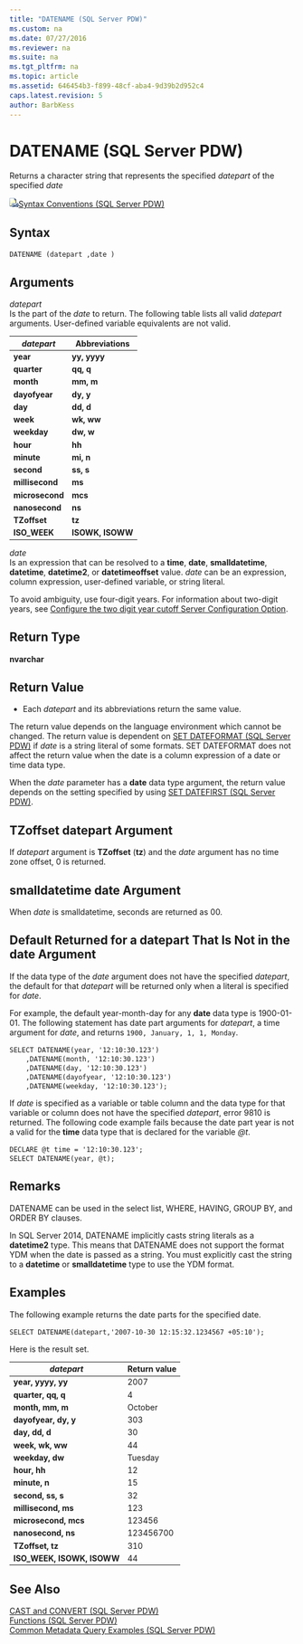 ```yaml
---
title: "DATENAME (SQL Server PDW)"
ms.custom: na
ms.date: 07/27/2016
ms.reviewer: na
ms.suite: na
ms.tgt_pltfrm: na
ms.topic: article
ms.assetid: 646454b3-f899-48cf-aba4-9d39b2d952c4
caps.latest.revision: 5
author: BarbKess
---
```

# DATENAME (SQL Server PDW)
Returns a character string that represents the specified *datepart* of the specified *date*  
  
![Topic link icon](../sqlpdw/media/Topic_Link.gif "Topic_Link")[Syntax Conventions &#40;SQL Server PDW&#41;](../sqlpdw/syntax-conventions-sql-server-pdw.md)  
  
## Syntax  
  
```  
DATENAME (datepart ,date )  
```  
  
## Arguments  
*datepart*  
Is the part of the *date* to return. The following table lists all valid *datepart* arguments. User-defined variable equivalents are not valid.  
  
|*datepart*|Abbreviations|  
|--------------|-----------------|  
|**year**|**yy, yyyy**|  
|**quarter**|**qq, q**|  
|**month**|**mm, m**|  
|**dayofyear**|**dy, y**|  
|**day**|**dd, d**|  
|**week**|**wk, ww**|  
|**weekday**|**dw, w**|  
|**hour**|**hh**|  
|**minute**|**mi, n**|  
|**second**|**ss, s**|  
|**millisecond**|**ms**|  
|**microsecond**|**mcs**|  
|**nanosecond**|**ns**|  
|**TZoffset**|**tz**|  
|**ISO_WEEK**|**ISOWK, ISOWW**|  
  
*date*  
Is an expression that can be resolved to a **time**, **date**, **smalldatetime**, **datetime**, **datetime2**, or **datetimeoffset** value. *date* can be an expression, column expression, user-defined variable, or string literal.  
  
To avoid ambiguity, use four-digit years. For information about two-digit years, see [Configure the two digit year cutoff Server Configuration Option](http://technet.microsoft.com/en-us/library/ms191004.aspx).  
  
## Return Type  
**nvarchar**  
  
## Return Value  
  
-   Each *datepart* and its abbreviations return the same value.  
  
The return value depends on the language environment which cannot be changed. The return value is dependent on [SET DATEFORMAT &#40;SQL Server PDW&#41;](../sqlpdw/set-dateformat-sql-server-pdw.md) if *date* is a string literal of some formats. SET DATEFORMAT does not affect the return value when the date is a column expression of a date or time data type.  
  
When the *date* parameter has a **date** data type argument, the return value depends on the setting specified by using [SET DATEFIRST &#40;SQL Server PDW&#41;](../sqlpdw/set-datefirst-sql-server-pdw.md).  
  
## TZoffset datepart Argument  
If *datepart* argument is **TZoffset** (**tz**) and the *date* argument has no time zone offset, 0 is returned.  
  
## smalldatetime date Argument  
When *date* is smalldatetime, seconds are returned as 00.  
  
## Default Returned for a datepart That Is Not in the date Argument  
If the data type of the *date* argument does not have the specified *datepart*, the default for that *datepart* will be returned only when a literal is specified for *date*.  
  
For example, the default year-month-day for any **date** data type is 1900-01-01. The following statement has date part arguments for *datepart*, a time argument for *date*, and returns `1900, January, 1, 1, Monday`.  
  
```  
SELECT DATENAME(year, '12:10:30.123')  
    ,DATENAME(month, '12:10:30.123')  
    ,DATENAME(day, '12:10:30.123')  
    ,DATENAME(dayofyear, '12:10:30.123')  
    ,DATENAME(weekday, '12:10:30.123');  
```  
  
If *date* is specified as a variable or table column and the data type for that variable or column does not have the specified *datepart*, error 9810 is returned. The following code example fails because the date part year is not a valid for the **time** data type that is declared for the variable *@t*.  
  
```  
DECLARE @t time = '12:10:30.123';   
SELECT DATENAME(year, @t);  
```  
  
## Remarks  
DATENAME can be used in the select list, WHERE, HAVING, GROUP BY, and ORDER BY clauses.  
  
In SQL Server 2014, DATENAME implicitly casts string literals as a **datetime2** type. This means that DATENAME does not support the format YDM when the date is passed as a string. You must explicitly cast the string to a **datetime** or **smalldatetime** type to use the YDM format.  
  
## Examples  
The following example returns the date parts for the specified date.  
  
```  
SELECT DATENAME(datepart,'2007-10-30 12:15:32.1234567 +05:10');  
```  
  
Here is the result set.  
  
|*datepart*|Return value|  
|--------------|----------------|  
|**year, yyyy, yy**|2007|  
|**quarter, qq, q**|4|  
|**month, mm, m**|October|  
|**dayofyear, dy, y**|303|  
|**day, dd, d**|30|  
|**week, wk, ww**|44|  
|**weekday, dw**|Tuesday|  
|**hour, hh**|12|  
|**minute, n**|15|  
|**second, ss, s**|32|  
|**millisecond, ms**|123|  
|**microsecond, mcs**|123456|  
|**nanosecond, ns**|123456700|  
|**TZoffset, tz**|310|  
|**ISO_WEEK, ISOWK, ISOWW**|44|  
  
## See Also  
[CAST and CONVERT &#40;SQL Server PDW&#41;](../sqlpdw/cast-and-convert-sql-server-pdw.md)  
[Functions &#40;SQL Server PDW&#41;](../sqlpdw/functions-sql-server-pdw.md)  
[Common Metadata Query Examples &#40;SQL Server PDW&#41;](../sqlpdw/common-metadata-query-examples-sql-server-pdw.md)  
  
